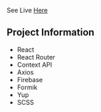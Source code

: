 See Live  [Here](movie-app-wnurselam.vercel.app)

## Project Information
- React
- React Router
- Context API
- Axios
- Firebase
- Formik 
- Yup 
- SCSS




